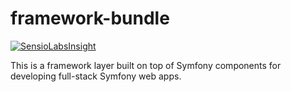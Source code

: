 framework-bundle
================

[![SensioLabsInsight](https://insight.sensiolabs.com/projects/6e5bad71-11c5-4182-ad62-68aa75a28a9b/mini.png)](https://insight.sensiolabs.com/projects/6e5bad71-11c5-4182-ad62-68aa75a28a9b)

This is a framework layer built on top of Symfony components for developing full-stack Symfony web apps.
